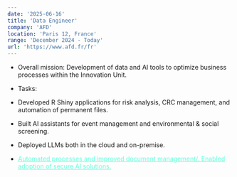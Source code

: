 ```yaml
---
date: '2025-06-16'
title: 'Data Engineer'
company: 'AFD'
location: 'Paris 12, France'
range: 'December 2024 - Today'
url: 'https://www.afd.fr/fr'
---
```


- Overall mission: Development of data and AI tools to optimize business processes within the Innovation Unit.
- Tasks:
- Developed R Shiny applications for risk analysis, CRC management, and automation of permanent files.
- Built AI assistants for event management and environmental & social screening.
- Deployed LLMs both in the cloud and on-premise.

- <span style="color:#64ffda"><u>Automated processes and improved document management/. Enabled adoption of secure AI solutions.</span>
